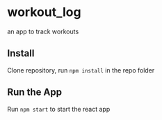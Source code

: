 # workout_log
an app to track workouts

## Install
Clone repository, run ```npm install``` in the repo folder

## Run the App
Run ```npm start``` to start the react app
